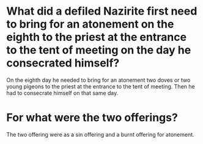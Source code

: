 # What did a defiled Nazirite first need to bring for an atonement on the eighth to the priest at the entrance to the tent of meeting on the day he consecrated himself?

On the eighth day he needed to bring for an atonement two doves or two young pigeons to the priest at the entrance to the tent of meeting. Then he had to consecrate himself on that same day.

# For what were the two offerings?

The two offering were as a sin offering and a burnt offering for atonement.
